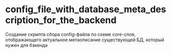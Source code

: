 # config_file_with_database_meta_description_for_the_backend
Создание скрипта сбора config-файла по схеме core-слоя, отображающего актуальное метаописание существующей БД, который нужен для бэкенда
